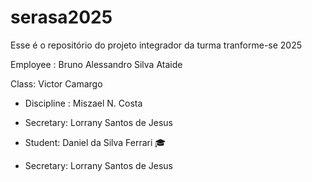 # serasa2025
Esse é o repositório do projeto integrador da turma tranforme-se 2025 


 Employee : Bruno Alessandro Silva Ataide 



Class: Victor Camargo
- Discipline : Miszael N. Costa
 - Secretary: Lorrany Santos de Jesus 
- Student: Daniel da Silva Ferrari 🎓

 - Secretary: Lorrany Santos de Jesus 
